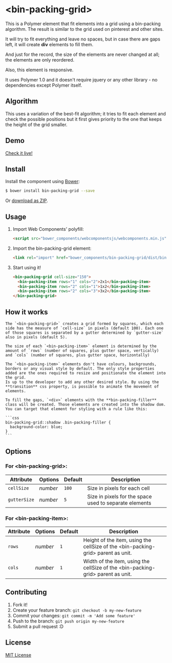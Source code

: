 # &lt;bin-packing-grid&gt;

This is a Polymer element that fit elements into a grid using a bin-packing algorithm. The result is similar to the grid used on pinterest and other sites.

It will try to fit everything and leave no spaces, but in case there are gaps left, it will create **div** elements to fill them.

And just for the record, the size of the elements are never changed at all; the elements are only reordered.

Also, this element is responsive.

It uses Polymer 1.0 and it doesn't require jquery or any other library - no dependencies except Polymer itself.

## Algorithm

This uses a variation of the best-fit algorithm; it tries to fit each element and check the possible positions but it first gives priority to the one that keeps the height of the grid smaller.

## Demo

[Check it live!](http://chris-l.github.io/bin-packing-grid)

## Install

Install the component using [Bower](http://bower.io/):

```sh
$ bower install bin-packing-grid --save
```

Or [download as ZIP](https://github.com/chris-l/bin-packing-grid/archive/master.zip).

## Usage

1. Import Web Components' polyfill:

    ```html
    <script src="bower_components/webcomponentsjs/webcomponents.min.js"></script>
    ```

2. Import the bin-packing-grid element:

    ```html
    <link rel="import" href="bower_components/bin-packing-grid/dist/bin-packing-grid.html">
    ```

3. Start using it!

    ```html
    <bin-packing-grid cell-size="150">
      <bin-packing-item rows="1" cols="2">2x1</bin-packing-item>
      <bin-packing-item rows="2" cols="1">1x2</bin-packing-item>
      <bin-packing-item rows="2" cols="3">3x2</bin-packing-item>
    </bin-packing-grid>
    ```

## How it works

    The `<bin-packing-grid>` creates a grid formed by squares, which each side has the measure of `cell-size` in pixels (default 100). Each one of those squares is separated by a gutter determined by `gutter-size` also in pixels (default 5).

    The size of each `<bin-packing-item>` element is determined by the amount of `rows` (number of squares, plus gutter space, vertically) and `cols` (number of squares, plus gutter space, horizontally)

    The `<bin-packing-item>` elements don't have colours, backgrounds, borders or any visual style by default. The only style properties added are the ones required to resize and positionate the element into the grid.
    Is up to the developer to add any other desired style. By using the **transition** css property, is possible to animate the movement of elements.

    To fill the gaps, `<div>` elements with the **bin-packing-filler** class will be created. Those elements are created into the shadow dom. You can target that element for styling with a rule like this:

    ```css
    bin-packing-grid::shadow .bin-packing-filler {
      background-color: blue;
    }
    ```


## Options

### For &lt;bin-packing-grid&gt;:

Attribute     | Options     | Default      | Description
---           | ---         | ---          | ---
`cellSize`    | *number*    | `100`        | Size in pixels for each cell
`gutterSize`  | *number*    | `5`          | Size in pixels for the space used to separate elements

### For &lt;bin-packing-item&gt;:

Attribute     | Options     | Default      | Description
---           | ---         | ---          | ---
`rows`        | *number*    | `1`          | Height of the item, using the cellSize of the &lt;bin-packing-grid&gt; parent as unit.
`cols`        | *number*    | `1`          | Width of the item, using the cellSize of the &lt;bin-packing-grid&gt; parent as unit.

## Contributing

1. Fork it!
2. Create your feature branch: `git checkout -b my-new-feature`
3. Commit your changes: `git commit -m 'Add some feature'`
4. Push to the branch: `git push origin my-new-feature`
5. Submit a pull request :D

## License

[MIT License](http://opensource.org/licenses/MIT)
